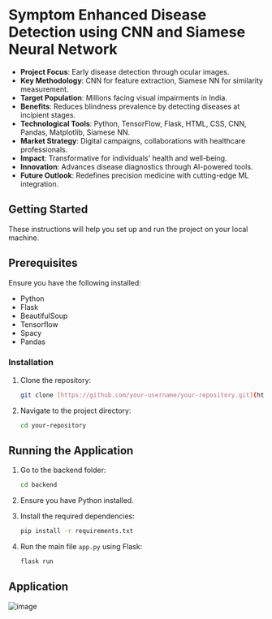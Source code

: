 # Symptom Enhanced Disease Detection using CNN and Siamese Neural Network
- **Project Focus**: Early disease detection through ocular images.
- **Key Methodology**: CNN for feature extraction, Siamese NN for similarity measurement.
- **Target Population**: Millions facing visual impairments in India.
- **Benefits**: Reduces blindness prevalence by detecting diseases at incipient stages.
- **Technological Tools**: Python, TensorFlow, Flask, HTML, CSS, CNN, Pandas, Matplotlib, Siamese NN.
- **Market Strategy**: Digital campaigns, collaborations with healthcare professionals.
- **Impact**: Transformative for individuals' health and well-being.
- **Innovation**: Advances disease diagnostics through AI-powered tools.
- **Future Outlook**: Redefines precision medicine with cutting-edge ML integration.


## Getting Started

These instructions will help you set up and run the project on your local machine.

## Prerequisites

Ensure you have the following installed:

- Python
- Flask
- BeautifulSoup
- Tensorflow
- Spacy
- Pandas

### Installation

1. Clone the repository:
    ```bash
    git clone [https://github.com/your-username/your-repository.git](https://github.com/blizet/EyeScan.git)
    ```
2. Navigate to the project directory:
    ```bash
    cd your-repository
    ```

## Running the Application

1. Go to the backend folder:
    ```bash
    cd backend
    ```
2. Ensure you have Python installed.

3. Install the required dependencies:
    ```bash
    pip install -r requirements.txt
    ```

4. Run the main file `app.py` using Flask:
    ```bash
    flask run
    ```
## Application
![image](https://github.com/blizet/EyeScan/assets/143063155/7b6e5baa-a9ac-49a5-a2ff-0ac42a549eb6)




